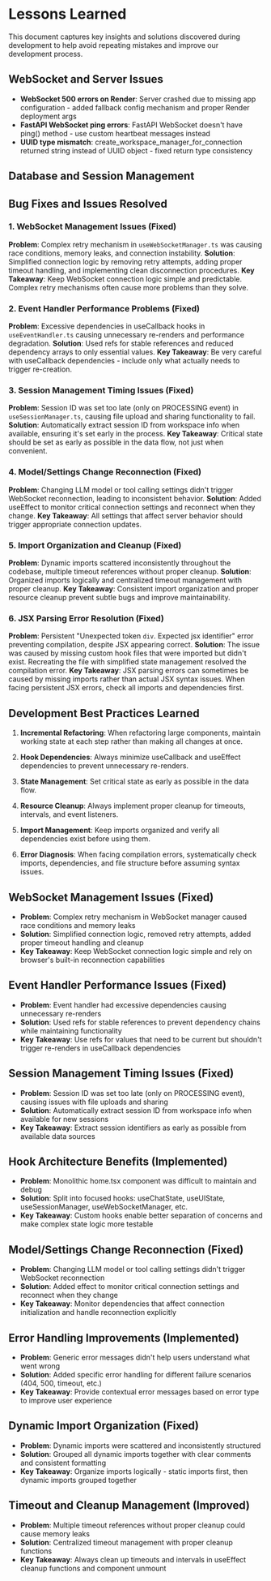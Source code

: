 # Lessons Learned

This document captures key insights and solutions discovered during development to help avoid repeating mistakes and improve our development process.

## WebSocket and Server Issues

- **WebSocket 500 errors on Render**: Server crashed due to missing app configuration - added fallback config mechanism and proper Render deployment args
- **FastAPI WebSocket ping errors**: FastAPI WebSocket doesn't have ping() method - use custom heartbeat messages instead
- **UUID type mismatch**: create_workspace_manager_for_connection returned string instead of UUID object - fixed return type consistency

## Database and Session Management

## Bug Fixes and Issues Resolved

### 1. WebSocket Management Issues (Fixed)
**Problem**: Complex retry mechanism in `useWebSocketManager.ts` was causing race conditions, memory leaks, and connection instability.
**Solution**: Simplified connection logic by removing retry attempts, adding proper timeout handling, and implementing clean disconnection procedures.
**Key Takeaway**: Keep WebSocket connection logic simple and predictable. Complex retry mechanisms often cause more problems than they solve.

### 2. Event Handler Performance Problems (Fixed)
**Problem**: Excessive dependencies in useCallback hooks in `useEventHandler.ts` causing unnecessary re-renders and performance degradation.
**Solution**: Used refs for stable references and reduced dependency arrays to only essential values.
**Key Takeaway**: Be very careful with useCallback dependencies - include only what actually needs to trigger re-creation.

### 3. Session Management Timing Issues (Fixed)
**Problem**: Session ID was set too late (only on PROCESSING event) in `useSessionManager.ts`, causing file upload and sharing functionality to fail.
**Solution**: Automatically extract session ID from workspace info when available, ensuring it's set early in the process.
**Key Takeaway**: Critical state should be set as early as possible in the data flow, not just when convenient.

### 4. Model/Settings Change Reconnection (Fixed)
**Problem**: Changing LLM model or tool calling settings didn't trigger WebSocket reconnection, leading to inconsistent behavior.
**Solution**: Added useEffect to monitor critical connection settings and reconnect when they change.
**Key Takeaway**: All settings that affect server behavior should trigger appropriate connection updates.

### 5. Import Organization and Cleanup (Fixed)
**Problem**: Dynamic imports scattered inconsistently throughout the codebase, multiple timeout references without proper cleanup.
**Solution**: Organized imports logically and centralized timeout management with proper cleanup.
**Key Takeaway**: Consistent import organization and proper resource cleanup prevent subtle bugs and improve maintainability.

### 6. JSX Parsing Error Resolution (Fixed)
**Problem**: Persistent "Unexpected token `div`. Expected jsx identifier" error preventing compilation, despite JSX appearing correct.
**Solution**: The issue was caused by missing custom hook files that were imported but didn't exist. Recreating the file with simplified state management resolved the compilation error.
**Key Takeaway**: JSX parsing errors can sometimes be caused by missing imports rather than actual JSX syntax issues. When facing persistent JSX errors, check all imports and dependencies first.

## Development Best Practices Learned

1. **Incremental Refactoring**: When refactoring large components, maintain working state at each step rather than making all changes at once.

2. **Hook Dependencies**: Always minimize useCallback and useEffect dependencies to prevent unnecessary re-renders.

3. **State Management**: Set critical state as early as possible in the data flow.

4. **Resource Cleanup**: Always implement proper cleanup for timeouts, intervals, and event listeners.

5. **Import Management**: Keep imports organized and verify all dependencies exist before using them.

6. **Error Diagnosis**: When facing compilation errors, systematically check imports, dependencies, and file structure before assuming syntax issues.

## WebSocket Management Issues (Fixed)
- **Problem**: Complex retry mechanism in WebSocket manager caused race conditions and memory leaks
- **Solution**: Simplified connection logic, removed retry attempts, added proper timeout handling and cleanup
- **Key Takeaway**: Keep WebSocket connection logic simple and rely on browser's built-in reconnection capabilities

## Event Handler Performance Issues (Fixed)  
- **Problem**: Event handler had excessive dependencies causing unnecessary re-renders
- **Solution**: Used refs for stable references to prevent dependency chains while maintaining functionality
- **Key Takeaway**: Use refs for values that need to be current but shouldn't trigger re-renders in useCallback dependencies

## Session Management Timing Issues (Fixed)
- **Problem**: Session ID was set too late (only on PROCESSING event), causing issues with file uploads and sharing
- **Solution**: Automatically extract session ID from workspace info when available for new sessions
- **Key Takeaway**: Extract session identifiers as early as possible from available data sources

## Hook Architecture Benefits (Implemented)
- **Problem**: Monolithic home.tsx component was difficult to maintain and debug
- **Solution**: Split into focused hooks: useChatState, useUIState, useSessionManager, useWebSocketManager, etc.
- **Key Takeaway**: Custom hooks enable better separation of concerns and make complex state logic more testable

## Model/Settings Change Reconnection (Fixed)
- **Problem**: Changing LLM model or tool calling settings didn't trigger WebSocket reconnection
- **Solution**: Added effect to monitor critical connection settings and reconnect when they change
- **Key Takeaway**: Monitor dependencies that affect connection initialization and handle reconnection explicitly

## Error Handling Improvements (Implemented)
- **Problem**: Generic error messages didn't help users understand what went wrong
- **Solution**: Added specific error handling for different failure scenarios (404, 500, timeout, etc.)
- **Key Takeaway**: Provide contextual error messages based on error type to improve user experience

## Dynamic Import Organization (Fixed)
- **Problem**: Dynamic imports were scattered and inconsistently structured
- **Solution**: Grouped all dynamic imports together with clear comments and consistent formatting
- **Key Takeaway**: Organize imports logically - static imports first, then dynamic imports grouped together

## Timeout and Cleanup Management (Improved)
- **Problem**: Multiple timeout references without proper cleanup could cause memory leaks
- **Solution**: Centralized timeout management with proper cleanup functions
- **Key Takeaway**: Always clean up timeouts and intervals in useEffect cleanup functions and component unmount
